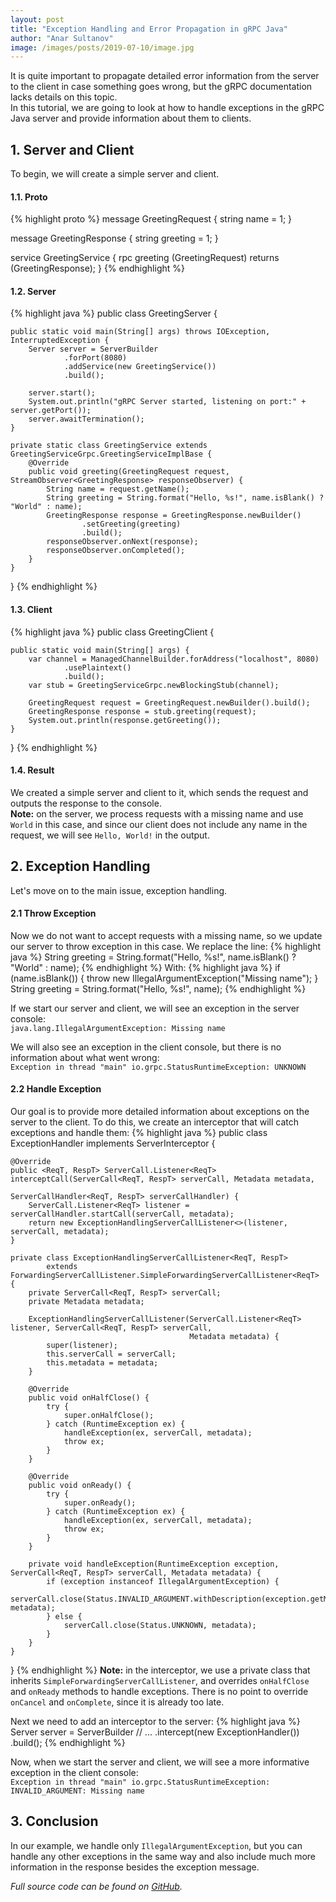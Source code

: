```yaml
---
layout: post
title: "Exception Handling and Error Propagation in gRPC Java"
author: "Anar Sultanov"
image: /images/posts/2019-07-10/image.jpg
---
```

It is quite important to propagate detailed error information from the server to the client in case something goes wrong, but the gRPC documentation lacks details on this topic.
<br>In this tutorial, we are going to look at how to handle exceptions in the gRPC Java server and provide information about them to clients.

## 1. Server and Client
To begin, we will create a simple server and client.

#### 1.1. Proto
{% highlight proto %}
message GreetingRequest {
    string name = 1;
}

message GreetingResponse {
    string greeting = 1;
}

service GreetingService {
    rpc greeting (GreetingRequest) returns (GreetingResponse);
}
{% endhighlight %}

#### 1.2. Server
{% highlight java %}
public class GreetingServer {

    public static void main(String[] args) throws IOException, InterruptedException {
        Server server = ServerBuilder
                .forPort(8080)
                .addService(new GreetingService())
                .build();

        server.start();
        System.out.println("gRPC Server started, listening on port:" + server.getPort());
        server.awaitTermination();
    }

    private static class GreetingService extends GreetingServiceGrpc.GreetingServiceImplBase {
        @Override
        public void greeting(GreetingRequest request, StreamObserver<GreetingResponse> responseObserver) {
            String name = request.getName();
            String greeting = String.format("Hello, %s!", name.isBlank() ? "World" : name);
            GreetingResponse response = GreetingResponse.newBuilder()
                    .setGreeting(greeting)
                    .build();
            responseObserver.onNext(response);
            responseObserver.onCompleted();
        }
    }

}
{% endhighlight %}

#### 1.3. Client
{% highlight java %}
public class GreetingClient {

    public static void main(String[] args) {
        var channel = ManagedChannelBuilder.forAddress("localhost", 8080)
                .usePlaintext()
                .build();
        var stub = GreetingServiceGrpc.newBlockingStub(channel);

        GreetingRequest request = GreetingRequest.newBuilder().build();
        GreetingResponse response = stub.greeting(request);
        System.out.println(response.getGreeting());
    }
}
{% endhighlight %}

#### 1.4. Result
We created a simple server and client to it, which sends the request and outputs the response to the console. 
<br>**Note:** on the server, we process requests with a missing name and use `World` in this case, 
and since our client does not include any name in the request, we will see `Hello, World!` in the output.

## 2. Exception Handling
Let's move on to the main issue, exception handling.

#### 2.1 Throw Exception
Now we do not want to accept requests with a missing name, so we update our server to throw exception in this case.
We replace the line:
{% highlight java %}
String greeting = String.format("Hello, %s!", name.isBlank() ? "World" : name);
{% endhighlight %}
With:
{% highlight java %}
if (name.isBlank()) {
    throw new IllegalArgumentException("Missing name");
}
String greeting = String.format("Hello, %s!", name);
{% endhighlight %}

If we start our server and client, we will see an exception in the server console:
<br>`java.lang.IllegalArgumentException: Missing name`

We will also see an exception in the client console, but there is no information about what went wrong:
<br>`Exception in thread "main" io.grpc.StatusRuntimeException: UNKNOWN`

#### 2.2 Handle Exception
Our goal is to provide more detailed information about exceptions on the server to the client. 
To do this, we create an interceptor that will catch exceptions and handle them:
{% highlight java %}
public class ExceptionHandler implements ServerInterceptor {

    @Override
    public <ReqT, RespT> ServerCall.Listener<ReqT> interceptCall(ServerCall<ReqT, RespT> serverCall, Metadata metadata,
                                                                 ServerCallHandler<ReqT, RespT> serverCallHandler) {
        ServerCall.Listener<ReqT> listener = serverCallHandler.startCall(serverCall, metadata);
        return new ExceptionHandlingServerCallListener<>(listener, serverCall, metadata);
    }

    private class ExceptionHandlingServerCallListener<ReqT, RespT>
            extends ForwardingServerCallListener.SimpleForwardingServerCallListener<ReqT> {
        private ServerCall<ReqT, RespT> serverCall;
        private Metadata metadata;

        ExceptionHandlingServerCallListener(ServerCall.Listener<ReqT> listener, ServerCall<ReqT, RespT> serverCall,
                                            Metadata metadata) {
            super(listener);
            this.serverCall = serverCall;
            this.metadata = metadata;
        }

        @Override
        public void onHalfClose() {
            try {
                super.onHalfClose();
            } catch (RuntimeException ex) {
                handleException(ex, serverCall, metadata);
                throw ex;
            }
        }

        @Override
        public void onReady() {
            try {
                super.onReady();
            } catch (RuntimeException ex) {
                handleException(ex, serverCall, metadata);
                throw ex;
            }
        }

        private void handleException(RuntimeException exception, ServerCall<ReqT, RespT> serverCall, Metadata metadata) {
            if (exception instanceof IllegalArgumentException) {
                serverCall.close(Status.INVALID_ARGUMENT.withDescription(exception.getMessage()), metadata);
            } else {
                serverCall.close(Status.UNKNOWN, metadata);
            }
        }
    }
}
{% endhighlight %}
**Note:** in the interceptor, we use a private class that inherits `SimpleForwardingServerCallListener`, 
and overrides `onHalfClose` and `onReady` methods to handle exceptions.
There is no point to override `onCancel` and `onComplete`, since it is already too late.

Next we need to add an interceptor to the server:
{% highlight java %}
 Server server = ServerBuilder
                // ...
                .intercept(new ExceptionHandler())
                .build();
{% endhighlight %}

Now, when we start the server and client, we will see a more informative exception in the client console:
<br>`Exception in thread "main" io.grpc.StatusRuntimeException: INVALID_ARGUMENT: Missing name`

## 3. Conclusion
In our example, we handle only `IllegalArgumentException`, but you can handle any other exceptions in the same way 
and also include much more information in the response besides the exception message.

_Full source code can be found on [GitHub](https://github.com/AnarSultanov/examples/tree/master/grpc-java-exception-handling)._
